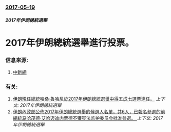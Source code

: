 ### [2017-05-19](/news/2017/05/19/index.md)

##### 2017年伊朗總統選舉
# 2017年伊朗總統選舉進行投票。 




### 信息来源:

1. [中新網](http://www.chinanews.com/gj/2017/05-19/8228200.shtml)

### 有关:

1. [伊朗現任總統哈桑·魯哈尼於2017年伊朗總統選舉中得五成七選票連任。](/news/2017/05/20/伊朗現任總統哈桑-魯哈尼於2017年伊朗總統選舉中得五成七選票連任.md) _上下文: 2017年伊朗總統選舉_
2. [伊朗內政部公佈2017年伊朗總統選舉的候選人名單，共6人，已報名參選的前總統马哈茂德·艾哈迈迪内贾德不獲宪法监护委员会批准參選。 ](/news/2017/04/20/伊朗內政部公佈2017年伊朗總統選舉的候選人名單-共6人-已報名參選的前總統马哈茂德-艾哈迈迪内贾德不獲宪法监护委员会批.md) _上下文: 2017年伊朗總統選舉_
